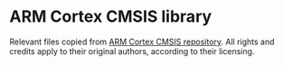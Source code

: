 # ARM Cortex CMSIS library

Relevant files copied from [ARM Cortex CMSIS repository](https://github.com/ARM-software/CMSIS_5). 
All rights and credits apply to their original authors, according to their licensing.